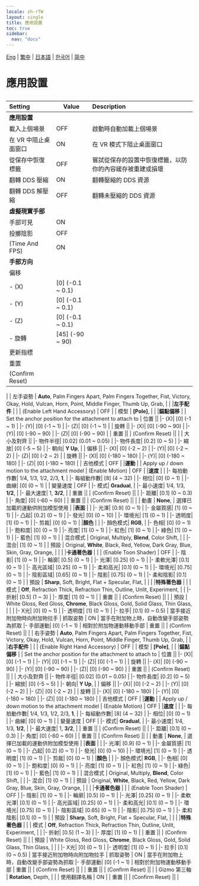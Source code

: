 ```yaml
---
locale: zh-rTW
layout: single
title: 應用設置
toc: true
sidebar:
  nav: "docs"
---
```

[Eng](/dancexr/menu/2025.4/system/application_settings) | [繁中](/tw/dancexr/menu/2025.4/system/application_settings) | [日本語](/jp/dancexr/menu/2025.4/system/application_settings) | [한국어](/kr/dancexr/menu/2025.4/system/application_settings) | [简中](/zh/dancexr/menu/2025.4/system/application_settings)

# 應用設置

## 

| Setting | Value | Description |
| :--- | --- | :--- |
|**應用設置** | | 
| 載入上個場景 | OFF | 啟動時自動加載上個場景
| 在 VR 中阻止桌面窗口 | ON | 在 VR 模式下阻止桌面窗口
| 從保存中恢復標籤 | OFF | 嘗試從保存的設置中恢復標籤，以防你的內容緩存被重建或損壞
| 翻轉 DDS 壓縮 | ON | 翻轉壓縮的 DDS 資源
| 翻轉 DDS 解壓縮 | OFF | 翻轉未壓縮的 DDS 資源
|**虛擬現實手部** | | 
| 手部可見 | ON | 
| 投擲陰影 | OFF | 
| (Time And FPS) | ON | 
|**手部方向** | | 
| 偏移 || 
|- (X)| [0] (-0.1 ~ 0.1) | 
|- (Y)| [0] (-0.1 ~ 0.1) | 
|- (Z)| [0] (-0.1 ~ 0.1) | 
|- 旋轉| [45] (-90 ~ 90) | 
| 更新指標 || 
| 重置 || 
| (Confirm Reset) || 
|
| 左手姿勢 |  **Auto**,  Palm Fingers Apart,  Palm Fingers Together,  Fist,  Victory,  Okay,  Hold,  Vulcan,  Horn,  Point,  Middle Finger,  Thumb Up,  Grab,  |  |
|**左手配件** | | 
| (Enable Left Hand Accessory) | OFF | 
| 模型 |  **[Pole]**,  |  |
|**錨點偏移** | | Set the anchor position for the attachment to attach to
| 位置 || 
|- (X)| [0] (-1 ~ 1) | 
|- (Y)| [0] (-1 ~ 1) | 
|- (Z)| [0] (-1 ~ 1) | 
| 旋轉 || 
|- (X)| [0] (-90 ~ 90) | 
|- (Y)| [0] (-90 ~ 90) | 
|- (Z)| [0] (-90 ~ 90) | 
| 重置 || 
| (Confirm Reset) || 
|
| 大小及對齊 || 
|- 物件半徑| [0.02] (0.01 ~ 0.05) | 
|- 物件長度| [0.2] (0 ~ 5) | 
|- 縮放| [0] (-5 ~ 5) | 
|- 朝向|  **Y Up**,  | 
| 偏移 || 
|- (X)| [0] (-2 ~ 2) | 
|- (Y)| [0] (-2 ~ 2) | 
|- (Z)| [0] (-2 ~ 2) | 
| 旋轉 || 
|- (X)| [0] (-180 ~ 180) | 
|- (Y)| [0] (-180 ~ 180) | 
|- (Z)| [0] (-180 ~ 180) | 
| 吉他模式 | OFF | 
|**運動** | | Apply up / down motion to the attachment model
| (Enable Motion) | OFF | 
|**速度** | | 
|- 每拍動作數|  1/4,  1/3,  1/2,  2/3,  **1**,  | 
|- 每組動作數| [8] (4 ~ 32) | 
|- 相位| [0] (0 ~ 1) | 
|- 曲線| [0] (0 ~ 1) | 
| 變量速度 | OFF | 
|- 模式|  **Gradual**,  | 
|- 最小速度|  1/4,  1/3,  **1/2**,  | 
|- 最大速度|  1,  **3/2**,  | 
| 重置 || 
| (Confirm Reset) || 
|
|- 距離| [0.1] (0 ~ 0.3) | 
|- 角度| [0] (-60 ~ 60) | 
| 重置 || 
| (Confirm Reset) || 
|
| 動畫 |  **None**,  | 選擇已加載的運動供附加模型使用 |
|**表面** | | 
|- 光澤| [0.9] (0 ~ 1) | 
|- 金屬質感| [1] (0 ~ 1) | 
|- 凸起| [0.2] (0 ~ 1) | 
|- 發光| [0] (0 ~ 10) | 
|- 環境光| [1] (0 ~ 1) | 
|- 透明度| [1] (0 ~ 1) | 
|- 剪裁| [0] (0 ~ 1) | 
|**顏色** | | 
|- 顏色模式|  **RGB**,  | 
|- 色相| [0] (0 ~ 1) | 
|- 飽和度| [0] (0 ~ 1) | 
|- 亮度| [1] (0 ~ 1) | 
|- 紅色| [1] (0 ~ 1) | 
|- 綠色| [1] (0 ~ 1) | 
|- 藍色| [1] (0 ~ 1) | 
| 混合模式 |  Original,  Multiply,  **Blend**,  Color Shift,  |  |
|- 混合| [1] (0 ~ 1) | 
| 預設 |  Original,  **White**,  Black,  Red,  Yellow,  Dark Gray,  Blue,  Skin,  Gray,  Orange,  |  |
|
|**卡通著色器** | | 
| (Enable Toon Shader) | OFF | 
|- 陰影| [1] (0 ~ 1) | 
|- 輪廓| [0.5] (0 ~ 1) | 
|- 光澤| [0.25] (0 ~ 1) | 
|- 柔軟光澤| [0.1] (0 ~ 1) | 
|- 高光區域| [0.25] (0 ~ 1) | 
|- 柔和高光| [0.1] (0 ~ 1) | 
|- 環境光| [0.75] (0 ~ 1) | 
|- 陰影區域| [0.65] (0 ~ 1) | 
|- 陰影| [0.75] (0 ~ 1) | 
|- 柔和陰影| [0.1] (0 ~ 1) | 
| 預設 |  **Sharp**,  Soft,  Bright,  Flat + Specular,  Flat,  |  |
|
|**特殊著色器** | | 
| 模式 |  **Off**,  Refraction Thick,  Refraction Thin,  Outline,  Unlit,  Experiment,  |  |
|- 折射| [0.5] (1 ~ 3) | 
|- 厚度| [1] (0 ~ 1) | 
| 重置 || 
| (Confirm Reset) || 
|
| 預設 |  White Gloss,  Red Gloss,  **Chrome**,  Black Gloss,  Gold,  Solid Glass,  Thin Glass,  |  |
|
|- X光| [0] (0 ~ 1) | 
|- 透明度| [1] (0 ~ 1) | 
|- 拉手| [0.1] (0 ~ 0.5) | 當手接近附加物時向附加物拉手
| 抓取姿勢 | ON | 當手在附加物上時，自動改變手部姿勢為抓取
|- 手部運動| [0] (-1 ~ 1) | 相對於附加物運動移動手部
| 重置 || 
| (Confirm Reset) || 
|
| 右手姿勢 |  **Auto**,  Palm Fingers Apart,  Palm Fingers Together,  Fist,  Victory,  Okay,  Hold,  Vulcan,  Horn,  Point,  Middle Finger,  Thumb Up,  Grab,  |  |
|**右手配件** | | 
| (Enable Right Hand Accessory) | OFF | 
| 模型 |  **[Pole]**,  |  |
|**錨點偏移** | | Set the anchor position for the attachment to attach to
| 位置 || 
|- (X)| [0] (-1 ~ 1) | 
|- (Y)| [0] (-1 ~ 1) | 
|- (Z)| [0] (-1 ~ 1) | 
| 旋轉 || 
|- (X)| [0] (-90 ~ 90) | 
|- (Y)| [0] (-90 ~ 90) | 
|- (Z)| [0] (-90 ~ 90) | 
| 重置 || 
| (Confirm Reset) || 
|
| 大小及對齊 || 
|- 物件半徑| [0.02] (0.01 ~ 0.05) | 
|- 物件長度| [0.2] (0 ~ 5) | 
|- 縮放| [0] (-5 ~ 5) | 
|- 朝向|  **Y Up**,  | 
| 偏移 || 
|- (X)| [0] (-2 ~ 2) | 
|- (Y)| [0] (-2 ~ 2) | 
|- (Z)| [0] (-2 ~ 2) | 
| 旋轉 || 
|- (X)| [0] (-180 ~ 180) | 
|- (Y)| [0] (-180 ~ 180) | 
|- (Z)| [0] (-180 ~ 180) | 
| 吉他模式 | OFF | 
|**運動** | | Apply up / down motion to the attachment model
| (Enable Motion) | OFF | 
|**速度** | | 
|- 每拍動作數|  1/4,  1/3,  1/2,  2/3,  **1**,  | 
|- 每組動作數| [8] (4 ~ 32) | 
|- 相位| [0] (0 ~ 1) | 
|- 曲線| [0] (0 ~ 1) | 
| 變量速度 | OFF | 
|- 模式|  **Gradual**,  | 
|- 最小速度|  1/4,  1/3,  **1/2**,  | 
|- 最大速度|  1,  **3/2**,  | 
| 重置 || 
| (Confirm Reset) || 
|
|- 距離| [0.1] (0 ~ 0.3) | 
|- 角度| [0] (-60 ~ 60) | 
| 重置 || 
| (Confirm Reset) || 
|
| 動畫 |  **None**,  | 選擇已加載的運動供附加模型使用 |
|**表面** | | 
|- 光澤| [0.9] (0 ~ 1) | 
|- 金屬質感| [1] (0 ~ 1) | 
|- 凸起| [0.2] (0 ~ 1) | 
|- 發光| [0] (0 ~ 10) | 
|- 環境光| [1] (0 ~ 1) | 
|- 透明度| [1] (0 ~ 1) | 
|- 剪裁| [0] (0 ~ 1) | 
|**顏色** | | 
|- 顏色模式|  **RGB**,  | 
|- 色相| [0] (0 ~ 1) | 
|- 飽和度| [0] (0 ~ 1) | 
|- 亮度| [1] (0 ~ 1) | 
|- 紅色| [1] (0 ~ 1) | 
|- 綠色| [1] (0 ~ 1) | 
|- 藍色| [1] (0 ~ 1) | 
| 混合模式 |  Original,  Multiply,  **Blend**,  Color Shift,  |  |
|- 混合| [1] (0 ~ 1) | 
| 預設 |  Original,  **White**,  Black,  Red,  Yellow,  Dark Gray,  Blue,  Skin,  Gray,  Orange,  |  |
|
|**卡通著色器** | | 
| (Enable Toon Shader) | OFF | 
|- 陰影| [1] (0 ~ 1) | 
|- 輪廓| [0.5] (0 ~ 1) | 
|- 光澤| [0.25] (0 ~ 1) | 
|- 柔軟光澤| [0.1] (0 ~ 1) | 
|- 高光區域| [0.25] (0 ~ 1) | 
|- 柔和高光| [0.1] (0 ~ 1) | 
|- 環境光| [0.75] (0 ~ 1) | 
|- 陰影區域| [0.65] (0 ~ 1) | 
|- 陰影| [0.75] (0 ~ 1) | 
|- 柔和陰影| [0.1] (0 ~ 1) | 
| 預設 |  **Sharp**,  Soft,  Bright,  Flat + Specular,  Flat,  |  |
|
|**特殊著色器** | | 
| 模式 |  **Off**,  Refraction Thick,  Refraction Thin,  Outline,  Unlit,  Experiment,  |  |
|- 折射| [0.5] (1 ~ 3) | 
|- 厚度| [1] (0 ~ 1) | 
| 重置 || 
| (Confirm Reset) || 
|
| 預設 |  White Gloss,  Red Gloss,  **Chrome**,  Black Gloss,  Gold,  Solid Glass,  Thin Glass,  |  |
|
|- X光| [0] (0 ~ 1) | 
|- 透明度| [1] (0 ~ 1) | 
|- 拉手| [0.1] (0 ~ 0.5) | 當手接近附加物時向附加物拉手
| 抓取姿勢 | ON | 當手在附加物上時，自動改變手部姿勢為抓取
|- 手部運動| [0] (-1 ~ 1) | 相對於附加物運動移動手部
| 重置 || 
| (Confirm Reset) || 
|
| 重置 || 
| (Confirm Reset) || 
|
| Gizmo 第三軸 |  **Rotation**,  Depth,  |  |
| 使用翻譯名稱 | ON | 
| 重置 || 
| (Confirm Reset) || 
|
